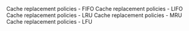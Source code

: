 Cache replacement policies - FIFO
Cache replacement policies - LIFO
Cache replacement policies - LRU
Cache replacement policies - MRU
Cache replacement policies - LFU
